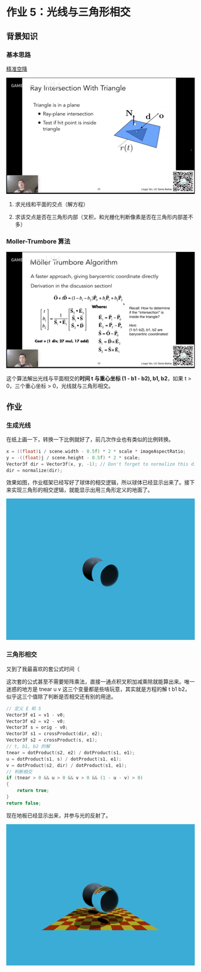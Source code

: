 # 作业 5：光线与三角形相交

## 背景知识

### 基本思路

[精准空降](https://www.bilibili.com/video/BV1X7411F744?t=2313&p=13)

![image-20240117091210873](README/image-20240117091210873.png)

1. 求光线和平面的交点（解方程）

2. 求该交点是否在三角形内部（叉积，和光栅化判断像素是否在三角形内部差不多）

### Moller-Trumbore 算法

![image-20240117093155708](README/image-20240117093155708.png)

这个算法解出光线与平面相交的**时间 t 与重心坐标 (1 - b1 - b2), b1, b2**，如果 t > 0，三个重心坐标 > 0，光线就与三角形相交。

## 作业

### 生成光线

在纸上画一下，转换一下比例就好了，前几次作业也有类似的比例转换。

```C++
x = ((float)i / scene.width - 0.5f) * 2 * scale * imageAspectRatio;
y = -((float)j / scene.height - 0.5f) * 2 * scale;
Vector3f dir = Vector3f(x, y, -1); // Don't forget to normalize this direction!
dir = normalize(dir);
```

效果如图，作业框架已经写好了球体的相交逻辑，所以球体已经显示出来了。接下来实现三角形的相交逻辑，就能显示出用三角形定义的地面了。

![image-20240117110238467](README/image-20240117110238467.png)

### 三角形相交

又到了我最喜欢的套公式时间（

这次套的公式甚至不需要矩阵乘法，直接一通点积叉积加减乘除就能算出来。唯一迷惑的地方是 tnear u v 这三个变量都是些啥玩意，其实就是方程的解 t b1 b2，似乎这三个值除了判断是否相交还有别的用途。

```C++
// 定义 E 和 S
Vector3f e1 = v1 - v0;
Vector3f e2 = v2 - v0;
Vector3f s = orig - v0;
Vector3f s1 = crossProduct(dir, e2);
Vector3f s2 = crossProduct(s, e1);
// t, b1, b2 的解
tnear = dotProduct(s2, e2) / dotProduct(s1, e1);
u = dotProduct(s1, s) / dotProduct(s1, e1);
v = dotProduct(s2, dir) / dotProduct(s1, e1);
// 判断相交
if (tnear > 0 && u > 0 && v > 0 && (1 - u - v) > 0)
{
    return true;
}
return false;
```

现在地板已经显示出来，并参与光的反射了。

![image-20240117105030351](README/image-20240117105030351.png)
